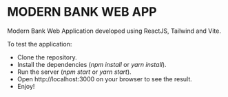 # MODERN BANK WEB APP
Modern Bank Web Application developed using ReactJS, Tailwind and Vite.

To test the application:
- Clone the repository.
- Install the dependencies (*npm install* or *yarn install*).
- Run the server (*npm start* or *yarn start*).
- Open http://localhost:3000 on your browser to see the result.
- Enjoy!